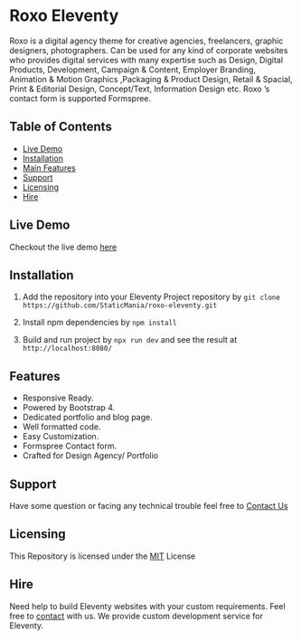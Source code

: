 # Roxo Eleventy

Roxo is a digital agency theme for creative agencies, freelancers, graphic designers, photographers. Can be used for any kind of corporate websites who provides digital services with many expertise such as Design, Digital Products, Development, Campaign & Content, Employer Branding, Animation & Motion Graphics ,Packaging & Product Design, Retail & Spacial, Print & Editorial Design, Concept/Text, Information Design etc. Roxo ’s contact form is supported Formspree.

## Table of Contents

-  [Live Demo](#)
-  [Installation](#)
-  [Main Features](#)
-  [Support](#)
-  [Licensing](#)
-  [Hire](#)

## Live Demo

Checkout the live demo [here](https://roxo-eleventy.staticmania.com/)

## Installation

1. Add the repository into your Eleventy Project repository by `git clone https://github.com/StaticMania/roxo-eleventy.git`

2. Install npm dependencies by `npm install`

3. Build and run project by `npx run dev` and see the result at `http://localhost:8080/`

## Features

-  Responsive Ready.
-  Powered by Bootstrap 4.
-  Dedicated portfolio and blog page.
-  Well formatted code.
-  Easy Customization.
-  Formspree Contact form.
-  Crafted for Design Agency/ Portfolio

## Support

Have some question or facing any technical trouble feel free to [Contact Us](https://staticmania.com/contact/)

## Licensing

This Repository is licensed under the [MIT](#) License

## Hire

Need help to build Eleventy websites with your custom requirements. Feel free to [contact](https://staticmania.com/contact/) with us. We provide custom development service for Eleventy.
